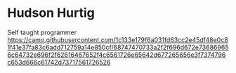 <h1> Hudson Hurtig </h1>

Self taught programmer
https://camo.githubusercontent.com/1c133e179f6a031fd63cc2e45df48e0c81f41e37fa83c6add712759a14e850cf/68747470733a2f2f696d672e736869656c64732e696f2f62616467652f4c6561726e65642d677265656e3f7374796c653d666c61742d73717561726526
